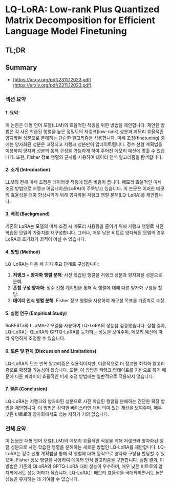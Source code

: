# LQ-LoRA: Low-rank Plus Quantized Matrix Decomposition for Efficient Language Model Finetuning
## TL;DR
## Summary
- [https://arxiv.org/pdf/2311.12023.pdf](https://arxiv.org/pdf/2311.12023.pdf)

### 섹션 요약

#### 1. 요약
이 논문은 대형 언어 모델(LLM)의 효율적인 적응을 위한 방법을 제안합니다. 제안된 방법은 각 사전 학습된 행렬을 높은 정밀도의 저랭크(low-rank) 성분과 메모리 효율적인 양자화된 성분으로 분해하는 단순한 알고리즘을 사용합니다. 미세 조정(finetuning) 중에는 양자화된 성분은 고정되고 저랭크 성분만이 업데이트됩니다. 정수 선형 계획법을 이용하여 양자화 성분의 동적 구성을 가능하게 하여 주어진 메모리 예산에 맞출 수 있습니다. 또한, Fisher 정보 행렬의 근사를 사용하여 데이터 인식 알고리즘을 탐색합니다.

#### 2. 소개 (Introduction)
LLM의 전체 미세 조정은 데이터셋 적응에 많은 비용이 듭니다. 메모리 효율적인 미세 조정 방법으로 저랭크 어댑테이션(LoRA)이 주목받고 있습니다. 이 논문은 이러한 메모리 효율성을 더욱 향상시키기 위해 양자화된 저랭크 행렬 분해(LQ-LoRA)를 제안합니다.

#### 3. 배경 (Background)
기존의 LoRA는 모델의 미세 조정 시 메모리 사용량을 줄이기 위해 저랭크 행렬로 사전 학습된 모델의 가중치를 재구성합니다. 그러나, 매우 낮은 비트로 양자화된 모델의 경우 LoRA의 초기화가 최적이 아닐 수 있습니다.

#### 4. 방법 (Method)
LQ-LoRA는 다음 세 가지 주요 단계로 구성됩니다:
1. **저랭크 + 양자화 행렬 분해**: 사전 학습된 행렬을 저랭크 성분과 양자화된 성분으로 분해.
2. **혼합 구성 양자화**: 정수 선형 계획법을 통해 각 행렬에 대해 다른 양자화 구성을 할당.
3. **데이터 인식 행렬 분해**: Fisher 정보 행렬을 사용하여 재구성 목표를 가중치로 수정.

#### 5. 실험 연구 (Empirical Study)
RoBERTa와 LLaMA-2 모델을 사용하여 LQ-LoRA의 성능을 검증했습니다. 실험 결과, LQ-LoRA는 QLoRA와 GPTQ-LoRA를 능가하는 성능을 보여주며, 메모리 예산에 따라 유연하게 조정할 수 있습니다.

#### 6. 토론 및 한계 (Discussion and Limitations)
LQ-LoRA의 단순 반복 알고리즘은 실용적이지만, 이론적으로 더 정교한 최적화 알고리즘으로 확장할 가능성이 있습니다. 또한, 이 방법은 저랭크 업데이트를 기반으로 하기 때문에 다른 파라미터 효율적인 미세 조정 방법에는 일반적으로 적용되지 않습니다.

#### 7. 결론 (Conclusion)
LQ-LoRA는 저랭크와 양자화된 성분으로 사전 학습된 행렬을 분해하는 간단한 확장 방법을 제안합니다. 이 방법은 강력한 베이스라인 대비 의미 있는 개선을 보여주며, 매우 낮은 비트로의 양자화에서도 성능 저하가 거의 없습니다.

### 전체 요약
이 논문은 대형 언어 모델(LLM)의 메모리 효율적인 적응을 위해 저랭크와 양자화된 행렬 성분으로 사전 학습된 행렬을 분해하는 새로운 방법인 LQ-LoRA를 제안합니다. LQ-LoRA는 정수 선형 계획법을 통해 각 행렬에 대해 동적으로 양자화 구성을 할당할 수 있으며, Fisher 정보 행렬을 사용하여 데이터 인식 알고리즘을 구현합니다. 실험 결과, 이 방법은 기존의 QLoRA와 GPTQ-LoRA 대비 성능이 우수하며, 매우 낮은 비트로의 양자화에서도 성능 저하가 적습니다. LQ-LoRA는 메모리 효율성을 극대화하면서도 높은 성능을 유지하는 데 기여할 수 있습니다.